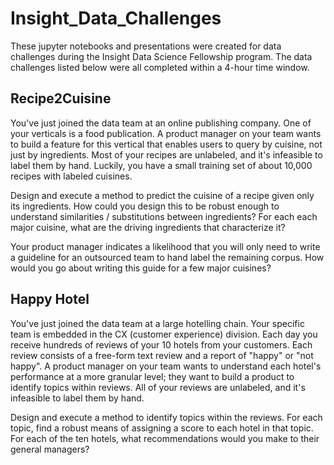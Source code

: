 # Insight_Data_Challenges

These jupyter notebooks and presentations were created for data challenges during the Insight Data Science Fellowship program. The data challenges listed below were all completed within a 4-hour time window.

## Recipe2Cuisine

You've just joined the data team at an online publishing company. One of your verticals
is a food publication. A product manager on your team wants to build a feature for this
vertical that enables users to query by cuisine, not just by ingredients. Most of your
recipes are unlabeled, and it's infeasible to label them by hand. Luckily, you have a
small training set of about 10,000 recipes with labeled cuisines.

Design and execute a method to predict the cuisine of a recipe given only its
ingredients. How could you design this to be robust enough to understand similarities /
substitutions between ingredients? For each each major cuisine, what are the driving
ingredients that characterize it?

Your product manager indicates a likelihood that you will only need to write a guideline
for an outsourced team to hand label the remaining corpus. How would you go about
writing this guide for a few major cuisines?


## Happy Hotel

You've just joined the data team at a large hotelling chain. Your specific team is
embedded in the CX (customer experience) division. Each day you receive hundreds of
reviews of your 10 hotels from your customers. Each review consists of a free-form text
review and a report of "happy" or "not happy". A product manager on your team wants
to understand each hotel's performance at a more granular level; they want to build a
product to identify topics within reviews. All of your reviews are unlabeled, and it's
infeasible to label them by hand.

Design and execute a method to identify topics within the reviews. For each topic, find a
robust means of assigning a score to each hotel in that topic. For each of the ten hotels,
what recommendations would you make to their general managers?
